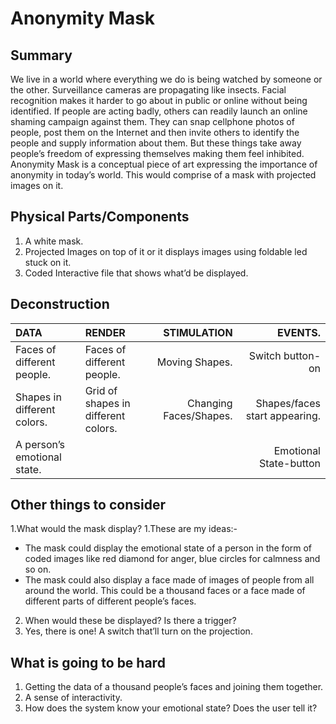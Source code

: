 # Anonymity Mask

## Summary

We live in a world where everything we do is being watched by someone or the other. Surveillance cameras are propagating like insects. Facial recognition makes it harder to go about in public or online without being identified. If people are acting badly, others can readily launch an online shaming campaign against them. They can snap cellphone photos of people, post them on the Internet and then invite others to identify the people and supply information about them. But these things take away people’s freedom of expressing themselves making them feel inhibited. Anonymity Mask is a conceptual piece of art expressing the importance of anonymity in today’s world. This would comprise of a mask with projected images on it.

## Physical Parts/Components

1. A white mask. 
2. Projected Images on top of it or it displays images using foldable led stuck on it.
3. Coded Interactive file that shows what’d be displayed.

## Deconstruction

| DATA         | RENDER       | STIMULATION | EVENTS.     | 
| :---         |           :--- |        ---: |    ---: |
|Faces of different people. | Faces of different people.    | Moving Shapes. | Switch button-on|
| Shapes in different colors.  | Grid of shapes in different colors.     | Changing Faces/Shapes.    | Shapes/faces start appearing.  |
| A person’s emotional state.   |        |     |  Emotional State-button     |



## Other things to consider

1.What would the mask display? 
1.These are my ideas:-

- The mask could display the emotional state of a person in the form of coded images like red diamond for anger, blue circles for calmness and so on.
- The mask could also display a face made of images of people from all around the world. This could be a thousand faces or a face made of different parts of different people’s faces.

2. When would these be displayed? Is there a trigger?
2. Yes, there is one! A switch that’ll turn on the projection.


## What is going to be hard

1. Getting the data of a thousand people’s faces and joining them together.
2. A sense of interactivity.
3. How does the system know your emotional state? Does the user tell it?
